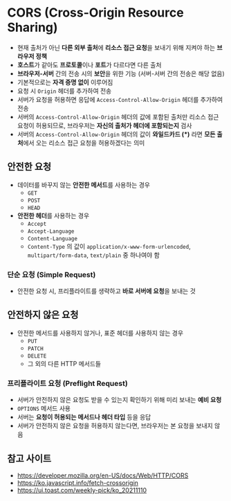 # CORS (Cross-Origin Resource Sharing)
- 현재 출처가 아닌 **다른 외부 출처**에 **리소스 접근 요청**을 보내기 위해 지켜야 하는 **브라우저 정책**
- **호스트**가 같아도 **프로토콜**이나 **포트**가 다르다면 다른 출처
- **브라우저-서버** 간의 전송 시의 **보안**을 위한 기능 (서버-서버 간의 전송은 해당 없음)
- 기본적으로는 **자격 증명 없이** 이루어짐
- 요청 시 `Origin` 헤더를 추가하여 전송
- 서버가 요청을 허용하면 응답에 `Access-Control-Allow-Origin` 헤더를 추가하여 전송
- 서버의 `Access-Control-Allow-Origin` 헤더의 값에 포함된 출처만 리소스 접근 요청이 허용되므로, 브라우저는 **자신의 출처가 헤더에 포함되는지** 검사
- 서버의 `Access-Control-Allow-Origin` 헤더의 값이 **와일드카드 (*)** 라면 **모든 출처**에서 오는 리소스 접근 요청을 허용하겠다는 의미

## 안전한 요청
- 데이터를 바꾸지 않는 **안전한 메서드**를 사용하는 경우
    - `GET`
    - `POST`
    - `HEAD`
- **안전한 헤더**를 사용하는 경우
    - `Accept`
    - `Accept-Language`
    - `Content-Language`
    - `Content-Type` 의 값이 `application/x-www-form-urlencoded`, `multipart/form-data`, `text/plain` 중 하나여야 함

### 단순 요청 (Simple Request)
- 안전한 요청 시, 프리플라이트를 생략하고 **바로 서버에 요청**을 보내는 것

## 안전하지 않은 요청
- 안전한 메서드를 사용하지 않거나, 표준 헤더를 사용하지 않는 경우
    - `PUT`
    - `PATCH`
    - `DELETE`
    - 그 외의 다른 HTTP 메서드들

### 프리플라이트 요청 (Preflight Request)
- 서버가 안전하지 않은 요청도 받을 수 있는지 확인하기 위해 미리 보내는 **예비 요청**
- `OPTIONS` 메서드 사용
- 서버는 **요청이 허용되는 메서드나 헤더 타입** 등을 응답
- 서버가 안전하지 않은 요청을 허용하지 않는다면, 브라우저는 본 요청을 보내지 않음

## 참고 사이트
- https://developer.mozilla.org/en-US/docs/Web/HTTP/CORS
- https://ko.javascript.info/fetch-crossorigin
- https://ui.toast.com/weekly-pick/ko_20211110